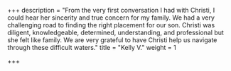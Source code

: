 +++
description = "From the very first conversation I had with Christi, I could hear her sincerity and true concern for my family.  We had a very challenging road to finding the right placement for our son.  Christi was diligent, knowledgeable, determined, understanding, and professional but she felt like family.  We are very grateful to have Christi help us navigate through these difficult waters."
title = "Kelly V."
weight = 1

+++
